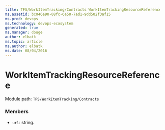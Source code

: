 ```yaml
---
title: TFS/WorkItemTracking/Contracts WorkItemTrackingResourceReference API | Extensions for Visual Studio Team Services
ms.assetid: bc046e90-08fc-6a50-7ad1-9dd502f3af15
ms.prod: devops
ms.technology: devops-ecosystem
generated: true
ms.manager: douge
author: elbatk
ms.topic: article
ms.author: elbatk
ms.date: 08/04/2016
---
```


# WorkItemTrackingResourceReference

Module path: `TFS/WorkItemTracking/Contracts`


### Members

* `url`: string. 

